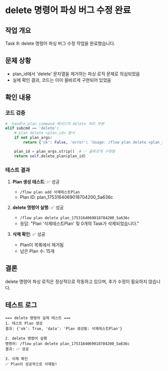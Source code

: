 # delete 명령어 파싱 버그 수정 완료

## 작업 개요
Task 8: delete 명령어 파싱 버그 수정 작업을 완료했습니다.

## 문제 상황
- plan_id에서 'delete' 문자열을 제거하는 파싱 로직 문제로 의심되었음
- 실제 확인 결과, 코드는 이미 올바르게 구현되어 있었음

## 확인 내용

### 코드 검증
```python
# _handle_plan_command 메서드의 delete 처리 부분
elif subcmd == 'delete':
    # plan delete <plan_id> 형식
    if not plan_args:
        return {'ok': False, 'error': 'Usage: /flow plan delete <plan_id>'}

    plan_id = plan_args.strip()  # ✅ 올바르게 구현됨
    return self.delete_plan(plan_id)
```

### 테스트 결과
1. **Plan 생성 테스트**: ✅ 성공
   - `/flow plan add 삭제테스트Plan`
   - Plan ID: plan_1753164069018704200_5a636c

2. **delete 명령어 실행**: ✅ 성공
   - `/flow plan delete plan_1753164069018704200_5a636c`
   - 응답: "Plan '삭제테스트Plan' 및 0개의 Task가 삭제되었습니다."

3. **삭제 확인**: ✅ 성공
   - Plan이 목록에서 제거됨
   - 남은 Plan 수: 15개

## 결론
delete 명령어 파싱 로직은 정상적으로 작동하고 있으며, 추가 수정이 필요하지 않습니다.

## 테스트 로그
```
=== delete 명령어 실제 테스트 ===
1. 테스트 Plan 생성
결과: {'ok': True, 'data': 'Plan 생성됨: 삭제테스트Plan'}

2. delete 명령어 실행
명령어: /flow plan delete plan_1753164069018704200_5a636c
결과: ✅ 성공

3. 삭제 확인
✅ Plan이 성공적으로 삭제됨!
```
